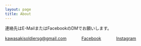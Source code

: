 ```yaml
---
layout: page
title: About
---
```


連絡先はE-MailまたはFacebookのDMでお願いします。

<div>
    <a href="mailto:kawasakisoldiersg@gmail.com">kawasakisoldiersg@gmail.com</a>
    　　　
    <a href="https://www.facebook.com/KawasakiSoldiersG/">Facebook</a>
    　　　
    <a href="https://www.instagram.com/kawasaki.soldiers.g/">Instagram</a>
</div>
